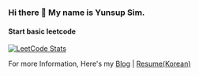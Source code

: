### Hi there 👋 My name is Yunsup Sim.

#### Start basic leetcode

[![LeetCode Stats](https://leetcard.jacoblin.cool/pedogunu?theme=unicorn&font=Nanum%20Gothic&ext=activity)](https://leetcode.com/pedogunu/)

For more Information, Here's my [Blog](https://ethansup.net/) | [Resume(Korean)](https://www.notion.so/pedogunu/About-94b0e8f76663444686805c113abcb7cd)
